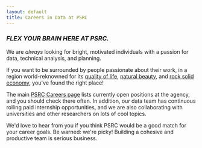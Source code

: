 ```yaml
---
layout: default
title: Careers in Data at PSRC
---
```


[quality of life]: http://travel.nationalgeographic.com/travel/city-guides/free-seattle-traveler/
[natural beauty]: https://www.google.com/search?q=puget+sound+seattle&tbm=isch
[rock solid economy]: http://techcrunch.com/2014/08/15/why-seattle-is-not-like-silicon-valley/

### _FLEX YOUR BRAIN HERE AT PSRC._

We are _always_ looking for bright, motivated individuals with a passion for data, technical analysis, and planning.

If you want to be surrounded by people passionate about their work, in a region world-reknowned for its [quality of life], [natural beauty], and [rock solid economy], you've found the right place!

The main [PSRC Careers page](http://www.psrc.org/about/careers) lists currently open positions at the agency, and you should check there often. In addition, our data team has continuous rolling paid internship opportunities, and we are also collaborating with universities and other researchers on lots of cool topics.

We'd love to hear from you if you think PSRC would be a good match for your career goals.  Be warned: we're picky! Building a cohesive and productive team is serious business.

